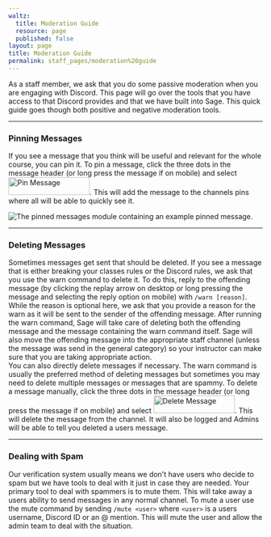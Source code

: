 ```yaml
---
waltz:
  title: Moderation Guide
  resource: page
  published: false
layout: page
title: Moderation Guide
permalink: staff_pages/moderation%20guide
---
```

As a staff member, we ask that you do some passive moderation when you are engaging with Discord. This page will go over
the tools that you have access to that Discord provides and that we have built into Sage. This quick guide goes though
both positive and negative moderation tools.

* * *

### Pinning Messages

If you see a message that you think will be useful and relevant for the whole course, you can pin it. To pin a message,
click the three dots in the message header (or long press the message if on mobile) and select <img src="https://canvas.instructure.com/courses/2510334/files/124443682/preview?verifier=awBOcfTxY3hQRyuxR2a9EjdOdaCdZ27iSiAtxoZi" alt="Pin Message" height="35" width="161">. This
will add the message to the channels pins where all will be able to quickly see it.

![The pinned messages module containing an example pinned message.][16]

* * *

### Deleting Messages

Sometimes messages get sent that should be deleted. If you see a message that is either breaking your classes rules or
the Discord rules, we ask that you use the warn command to delete it. To do this, reply to the offending message (by
clicking the replay arrow on desktop or long pressing the message and selecting the reply option on mobile) with `/warn
[reason]`. While the reason is optional here, we ask that you provide a reason for the warn as it will be sent to the
sender of the offending message. After running the warn command, Sage will take care of deleting both the offending
message and the message containing the warn command itself. Sage will also move the offending message into the
appropriate staff channel (unless the message was send in the general category) so your instructor can make sure that
you are taking appropriate action.  
You can also directly delete messages if necessary. The warn command is usually the preferred method of deleting messages
but sometimes you may need to delete multiple messages or messages that are spammy. To delete a message manually, click
the three dots in the message header (or long press the message if on mobile) and select <img src="https://canvas.instructure.com/courses/2510334/files/125784208/preview?verifier=Bvh1W25iaZTR8aBjPibYR3xM1OUT937JdGU9klMX" alt="Delete Message" height="35" width="161">. This
will delete the message from the channel. It will also be logged and Admins will be able to tell you deleted a users
message.

* * *

### Dealing with Spam

Our verification system usually means we don't have users who decide to spam but we have tools to deal with it just in
case they are needed. Your primary tool to deal with spammers is to mute them. This will take away a users ability to
send messages in any normal channel. To mute a user use the mute command by sending `/mute <user>` where `<user>` is a
users username, Discord ID or an @ mention. This will mute the user and allow the admin team to deal with the situation.

   [16]: https://canvas.instructure.com/courses/2510334/files/124443807/preview?verifier=YCC0eHUv2vMLVAK3SSOImnPDm6YmtHTT2M0wnSoZ
